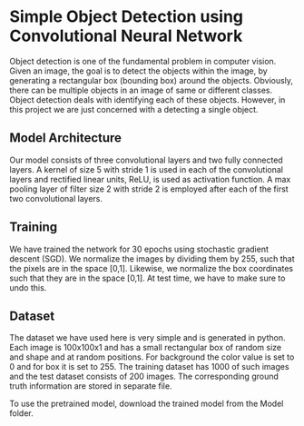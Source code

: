 # Simple Object Detection using Convolutional Neural Network
Object detection is one of the fundamental problem in computer vision. Given an image, the goal is to detect the objects within
the image, by generating a rectangular box (bounding box) around the objects. Obviously, there can be multiple objects in an 
image of same or different classes. Object detection deals with identifying each of these objects. However, in this project 
we are just concerned with a detecting a single object.

## Model Architecture
Our model consists of three convolutional layers and two fully connected layers. A kernel of size 5 with stride 1 is used in 
each of the convolutional layers and rectified linear units, ReLU, is used as activation function. A max pooling layer of filter 
size 2 with stride 2 is employed after each of the first two convolutional layers. 

## Training
We have trained the network for 30 epochs using stochastic gradient descent (SGD). We normalize the images by dividing them by 255, 
such that the pixels are in the space [0,1]. Likewise, we normalize the box coordinates such that they are in the space [0,1]. 
At test time, we have to make sure to undo this.

## Dataset
The dataset we have used here is very simple and is generated in python. Each image is 100x100x1 and has a small rectangular 
box of random size and shape and at random positions. For background the color value is set to 0 and for box it is set to 255. 
The training dataset has 1000 of such images and the test dataset consists of 200 images. The corresponding ground truth 
information are stored in separate file.

To use the pretrained model, download the trained model from the Model folder.
